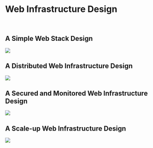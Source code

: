 <h1> Web Infrastructure Design </h1>
<br>
<h2> A Simple Web Stack Design</h2>
<img src ="https://user-images.githubusercontent.com/79994012/206905830-30005e49-106f-4117-b351-c12fc77d003d.jpeg">
<br>
<h2> A Distributed Web Infrastructure Design</h2>
<img src ="https://user-images.githubusercontent.com/79994012/206905887-1a96a426-d005-434e-9f9e-a0d8c5515969.jpeg">
<br>
<h2> A Secured and Monitored Web Infrastructure Design</h2>
<img src ="https://user-images.githubusercontent.com/79994012/206905909-5b2fb07f-2561-484f-b7e9-8dbd396e2aa3.jpeg">
<br>
<h2> A Scale-up Web Infrastructure Design</h2>
<img src ="https://user-images.githubusercontent.com/79994012/206905925-495f2de5-9385-4bda-a2fb-b08b5489a65a.jpeg">

